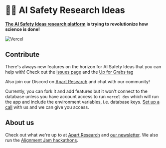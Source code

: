 # 👩‍🔬 AI Safety Research Ideas

**[The AI Safety Ideas research platform](https://aisafetyideas.com) is trying to revolutionize how science is done!**

![Vercel](https://vercelbadge.vercel.app/api/apartresearch/aisafetyideas)

## Contribute

There's always new features on the horizon for AI Safety Ideas that you can help with! Check out the [issues page](https://github.com/apartresearch/aisafetyideas/issues) and the [Up for Grabs tag](https://github.com/apartresearch/aisafetyideas/labels/up-for-grabs)

Also join our Discord on [Apart Research](https://apartresearch.com/join) and chat with our community!

Currently, you can fork it and add features but it won't connect to the database unless you have account access to run `vercel dev` which will run the app and include the environment variables, i.e. database keys. [Set up a call](https://calendly.com/esbenkran/30min) with us and we can give you access.

## About us

Check out what we're up to at [Apart Research](https://apartresearch.com) and [our newsletter](https://newsletter.apartresearch.com). We also run the [Alignment Jam hackathons](https://alignmentjam.com).
